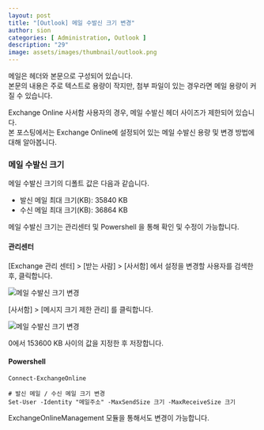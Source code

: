 ```yaml
---
layout: post
title: "[Outlook] 메일 수발신 크기 변경"
author: sion
categories: [ Administration, Outlook ]
description: "29"
image: assets/images/thumbnail/outlook.png
---
```


메일은 헤더와 본문으로 구성되어 있습니다.  
본문의 내용은 주로 텍스트로 용량이 작지만, 첨부 파일이 있는 경우라면 메일 용량이 커질 수 있습니다.  

Exchange Online 사서함 사용자의 경우, 메일 수발신 헤더 사이즈가 제한되어 있습니다.  
본 포스팅에서는 Exchange Online에 설정되어 있는 메일 수발신 용량 및 변경 방법에 대해 알아봅니다.  


### 메일 수발신 크기

메일 수발신 크기의 디폴트 값은 다음과 같습니다.  
- 발신 메일 최대 크기(KB): 35840 KB
- 수신 메일 최대 크기(KB): 36864 KB


메일 수발신 크기는 관리센터 및 Powershell 을 통해 확인 및 수정이 가능합니다.  

#### 관리센터

[Exchange 관리 센터] > [받는 사람] > [사서함] 에서 설정을 변경할 사용자를 검색한 후, 클릭합니다.  

<img src="{{site.baseurl}}/assets/images/29/1.PNG" title="메일 수발신 크기 변경">

[사서함] > [메시지 크기 제한 관리] 를 클릭합니다.  

<img src="{{site.baseurl}}/assets/images/29/2.PNG" title="메일 수발신 크기 변경">

0에서 153600 KB 사이의 값을 지정한 후 저장합니다.  

#### Powershell

```
Connect-ExchangeOnline

# 발신 메일 / 수신 메일 크기 변경
Set-User -Identity "메일주소" -MaxSendSize 크기 -MaxReceiveSize 크기
```
ExchangeOnlineManagement 모듈을 통해서도 변경이 가능합니다.  


